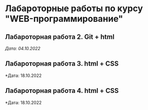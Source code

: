 # Лабароторные работы по курсу "WEB-программирование" 

## Лабароторная работа 2. Git + html

*Дата: 04.10.2022*

## Лабароторная работа 3. html + CSS

*Дата: 18.10.2022

## Лабароторная работа 4. html + CSS

*Дата: 18.10.2022
